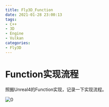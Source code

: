 ```yaml
---
title: Fly3D_Function
date: 2021-01-28 23:00:13
tags:
- C++
- 3D
- Engine
- Vulkan
categories:
- Fly3D
---
```


# Function实现流程

照搬Unreal4的Function实现，记录一下实现流程。

<!-- more -->

![0](function.png)